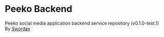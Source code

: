 # Peeko Backend

Peeko social media application backend service repository (v0.1.0-test.1)<br>
By [Swordax](https://linktr.ee/swordax)<br>
